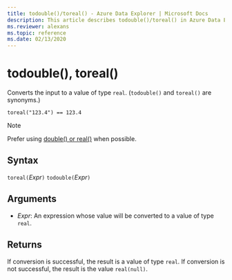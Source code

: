 ```yaml
---
title: todouble()/toreal() - Azure Data Explorer | Microsoft Docs
description: This article describes todouble()/toreal() in Azure Data Explorer.
ms.reviewer: alexans
ms.topic: reference
ms.date: 02/13/2020
---
```

# todouble(), toreal()

Converts the input to a value of type `real`. (`todouble()` and `toreal()` are synonyms.)

```kusto
toreal("123.4") == 123.4
```

> [!NOTE]
> Prefer using [double() or real()](./scalar-data-types/real.md) when possible.

## Syntax

`toreal(`*Expr*`)`
`todouble(`*Expr*`)`

## Arguments

* *Expr*: An expression whose value will be converted to a value of type `real`.

## Returns

If conversion is successful, the result is a value of type `real`.
If conversion is not successful, the result is the value `real(null)`.
